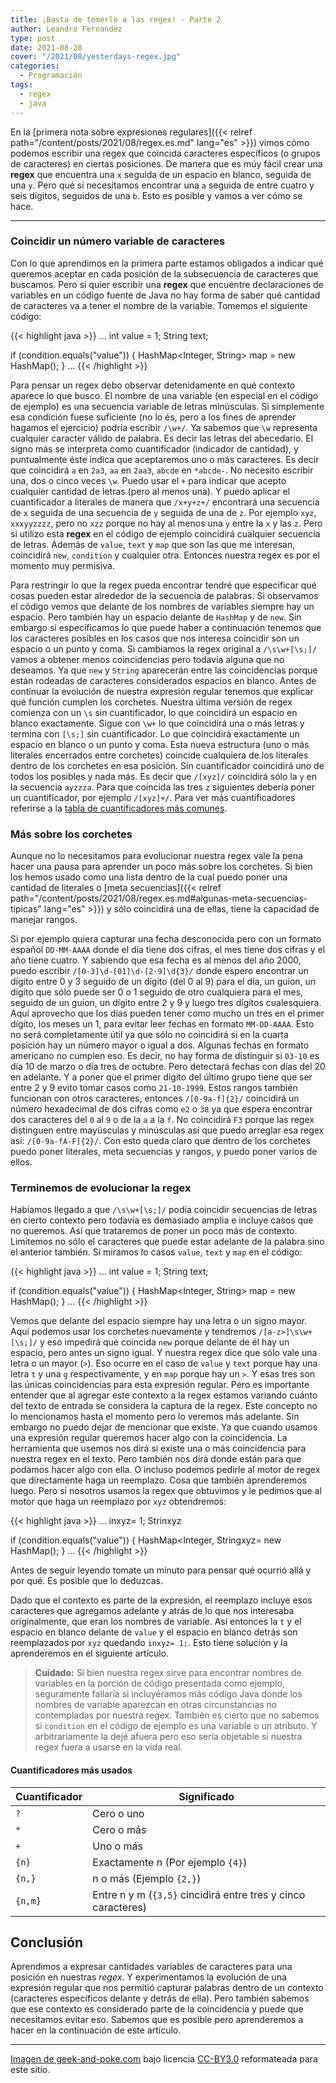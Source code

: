 ```yaml
---
title: ¡Basta de temerle a las regex! - Parte 2
author: Leandro Fernandez
type: post
date: 2021-08-28
cover: "/2021/08/yesterdays-regex.jpg"
categories:
  - Programación
tags:
  - regex
  - java
---
```


En la [primera nota sobre expresiones regulares]({{< relref path="/content/posts/2021/08/regex.es.md" lang="es" >}}) vimos cómo podemos escribir una regex que coincida caracteres específicos (o grupos de caracteres) en ciertas posiciones. De manera que es múy fácil crear una **regex** que encuentra una `x` seguida de un espacio en blanco, seguida de una `y`. Pero qué si necesitamos encontrar una `a` seguida de entre cuatro y seis dígitos, seguidos de una `b`. Esto es posible y vamos a ver cómo se hace.

---

### Coincidir un número variable de caracteres

Con lo que aprendimos en la primera parte estamos obligados a indicar qué queremos aceptar en cada posición de la subsecuencia de caracteres que buscamos. Pero si quier escribir una **regex** que encuentre declaraciones de variables en un código fuente de Java no hay forma de saber qué cantidad de caracteres va a tener el nombre de la variable. Tomemos el siguiente código:

{{< highlight java >}}
...
int value = 1;
String text;

if (condition.equals("value")) {
  HashMap<Integer, String> map = new HashMap();
}
...
{{< /highlight >}}

Para pensar un regex debo observar detenidamente en qué contexto aparece lo que busco. El nombre de una variable (en especial en el código de ejemplo) es una secuencia variable de letras minúsculas. Si simplemente esa condición fuese suficiente (no lo és, pero a los fines de aprender hagamos el ejercicio) podría escribir `/\w+/`. Ya sabemos que `\w` representa cualquier caracter válido de palabra. Es decir las letras del abecedario. El signo más se interpreta como cuantificador (indicador de cantidad), y puntualmente éste indica que aceptaremos uno o más caracteres. Es decir que coincidirá `a` en `2a3`, `aa` en `2aa3`, `abcde` en `*abcde-`. No necesito escribir una, dos o cinco veces `\w`. Puedo usar el `+` para indicar que acepto cualquier cantidad de letras (pero al menos una). Y puedo aplicar el cuantificador a literales de manera que `/x+y+z+/` encontrará una secuencia de `x` seguida de una secuencia de `y` seguida de una de `z`. Por ejemplo `xyz`, `xxxyyzzzz`, pero no `xzz` porque no hay al menos una `y` entre la `x` y las `z`. Pero si utilizo esta **regex** en el código de ejemplo coincidirá cualquier secuencia de letras. Además de `value`, `text` y `map` que son las que me interesan, coincidirá `new`, `condition` y cualquier otra. Entonces nuestra regex es por el momento muy permisiva.

Para restringir lo que la regex pueda encontrar tendré que especificar qué cosas pueden estar alrededor de la secuencia de palabras. Si observamos el código vemos que delante de los nombres de variables siempre hay un espacio. Pero también hay un espacio delante de `HashMap` y de `new`. Sin embargo si especificamos lo que puede haber a continuación tenemos que los caracteres posibles en los casos que nos interesa coincidir son un espacio o un punto y coma. Si cambiamos la regex original a `/\s\w+[\s;]/` vamos a obtener menos coincidencias pero todavía alguna que no deseamos. Ya que `new` y `String` aparecerán entre las coincidencias porque están rodeadas de caracteres considerados espacios en blanco. Antes de continuar la evolución de nuestra expresión regular tenemos que explicar qué función cumplen los corchetes. Nuestra última versión de regex comienza con un `\s` sin cuantificador, lo que coincidirá un espacio en blanco exactamente. Sigue con `\w+` lo que coincidirá una o más letras y termina con `[\s;]` sin cuantificador. Lo que coincidirá exactamente un espacio en blanco o un punto y coma. Esta nueva estructura (uno o más literales encerrados entre corchetes) coincide cualquiera de los literales dentro de los corchetes en esa posición. Sin cuantificador coincidirá uno de todos los posibles y nada más. Es decir que `/[xyz]/` coincidirá sólo la `y` en la secuencia `ayzzza`. Para que coincida las tres `z` siguientes debería poner un cuantificador, por ejemplo `/[xyz]+/`. Para ver más cuantificadores referirse a la [tabla de cuantificadores más comunes](#cuantificadores-más-usados).

### Más sobre los corchetes

Aunque no lo necesitamos para evolucionar nuestra regex vale la pena hacer una pausa para aprender un poco más sobre los corchetes. Si bien los hemos usado como una lista dentro de la cual puedo poner una cantidad de literales o [meta secuencias]({{< relref path="/content/posts/2021/08/regex.es.md#algunas-meta-secuencias-típicas" lang="es" >}}) y sólo coincidirá una de ellas, tiene la capacidad de manejar rangos.

Si por ejemplo quiera capturar una fecha desconocida pero con un formato español `DD-MM-AAAA` donde el día tiene dos cifras, el mes tiene dos cifras y el año tiene cuatro. Y sabiendo que esa fecha es al menos del año 2000, puedo escribir `/[0-3]\d-[01]\d-[2-9]\d{3}/` donde espero encontrar un dígito entre 0 y 3 seguido de un dígito (del 0 al 9) para el día, un guion, un dígito que sólo puede ser 0 o 1 seguido de otro cualquiera para el mes, seguido de un guion, un dígito entre 2 y 9 y luego tres dígitos cualesquiera. Aquí aprovecho que los días pueden tener como mucho un tres en el primer dígito, los meses un 1, para evitar leer fechas en formato `MM-DD-AAAA`. Esto no será completamente útil ya que sólo no coincidirá si en la cuarta posición hay un número mayor o igual a dos. Algunas fechas en formato americano no cumplen eso. Es decir, no hay forma de distinguir si `03-10` es día 10 de marzo o día tres de octubre. Pero detectará fechas con días del 20 en adelante. Y a poner que el primer dígito del último grupo tiene que ser entre 2 y 9 evito tomar casos como `21-10-1999`. Estos rangos también funcionan con otros caracteres, entonces `/[0-9a-f]{2}/` coincidirá un número hexadecimal de dos cifras como `e2` o `38` ya que espera encontrar dos caracteres del `0` al `9` o de la `a` a la `f`. No coincidirá `F3` porque las regex distinguen entre mayúsculas y minúsculas así que puedo arreglar esa regex así: `/[0-9a-fA-F]{2}/`. Con esto queda claro que dentro de los corchetes puedo poner literales, meta secuencias y rangos, y puedo poner varios de ellos.

### Terminemos de evolucionar la regex

Habíamos llegado a que `/\s\w+[\s;]/` podía coincidir secuencias de letras en cierto contexto pero todavía es demasiado amplia e incluye casos que no queremos. Así que trataremos de poner un poco más de contexto. Limitemos no sólo el caracteres que puede estar adelante de la palabra sino el anterior también. Si miramos lo casos `value`, `text` y `map` en el código:

{{< highlight java >}}
...
int value = 1;
String text;

if (condition.equals("value")) {
  HashMap<Integer, String> map = new HashMap();
}
...
{{< /highlight >}}

Vemos que delante del espacio siempre hay una letra o un signo mayor. Aquí podemos usar los corchetes nuevamente y tendremos `/[a-z>]\s\w+[\s;]/` y eso impedirá que coincida `new` porque delante de él hay un espacio, pero antes un signo igual. Y nuestra regex dice que sólo vale una letra o un mayor (`>`). Eso ocurre en el caso de `value` y `text` porque hay una letra `t` y una `g` respectivamente, y en `map` porque hay un `>`. Y esas tres son las únicas coincidencias para esta expresión regular. Pero es importante entender que al agregar este contexto a la regex estamos variando cuánto del texto de entrada se considera la captura de la regex. Este concepto no lo mencionamos hasta el momento pero lo veremos más adelante. Sin embargo no puedo dejar de mencionar que existe. Ya que cuando usamos una expresión regular queremos hacer algo con la coincidencia. La herramienta que usemos nos dirá si existe una o más coincidencia para nuestra regex en el texto. Pero también nos dirá donde están para que podamos hacer algo con ella. O incluso podemos pedirle al motor de regex que directamente haga un reemplazo. Cosa que también aprenderemos luego. Pero si nosotros usamos la regex que obtuvimos y le pedimos que al motor que haga un reemplazo por `xyz` obtendremos:

{{< highlight java >}}
...
inxyz= 1;
Strinxyz

if (condition.equals("value")) {
  HashMap<Integer, Stringxyz= new HashMap();
}
...
{{< /highlight >}}

Antes de seguir leyendo tomate un minuto para pensar qué ocurrió allá y por qué. Es posible que lo deduzcas.

Dado que el contexto es parte de la expresión, el reemplazo incluye esos caracteres que agregamos adelante y atrás de lo que nos interesaba originalmente, que eran los nombres de variable. Así entonces la `t` y el espacio en blanco delante de `value` y el espacio en blanco detrás son reemplazados por `xyz` quedando `inxyz= 1;`. Esto tiene solución y la aprenderemos en el siguiente artículo.

> **Cuidado:** Si bien nuestra regex sirve para encontrar nombres de variables en la porción de código presentada como ejemplo, seguramente fallaría si incluyéramos más código Java donde los nombres de variable aparezcan en otras circunstancias no contempladas por nuestra regex. También es cierto que no sabemos si `condition` en el código de ejemplo es una variable o un atributo. Y arbitrariamente la dejé afuera pero eso sería objetable si nuestra regex fuera a usarse en la vida real.

#### Cuantificadores más usados

| Cuantificador | Significado |
| --- | --- |
| `?` | Cero o uno |
| `*` | Cero o más |
| `+` | Uno o más |
| `{n}` | Exactamente n (Por ejemplo `{4}`) |
| `{n,}` | n o más (Ejemplo `{2,}`) |
| `{n,m}` | Entre n y m (`{3,5}` cincidirá entre tres y cinco caracteres) |


## Conclusión

Aprendimos a expresar cantidades variables de caracteres para una posición en nuestras *regex*. Y experimentamos la evolución de una expresión regular que nos permitió capturar palabras dentro de un contexto (caracteres específicos delante y detrás de ella). Pero también sabemos que ese contexto es considerado parte de la coincidencia y puede que necesitamos evitar eso. Sabemos que es posible pero aprenderemos a hacer en la continuación de este artículo.

---
[Imagen de geek-and-poke.com](https://geek-and-poke.com/geekandpoke/2013/12/3/yesterdays-regex) bajo licencia [CC-BY3.0](https://creativecommons.org/licenses/by/3.0/) reformateada para este sitio.
